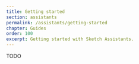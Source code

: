 ```yaml
---
title: Getting started
section: assistants
permalink: /assistants/getting-started
chapter: Guides
order: 100
excerpt: Getting started with Sketch Assistants.
---
```


TODO